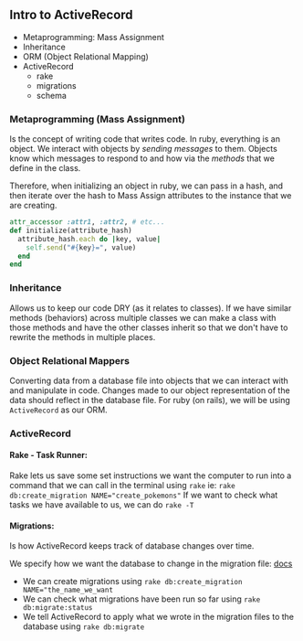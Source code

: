 ## Intro to ActiveRecord
* Metaprogramming: Mass Assignment
* Inheritance
* ORM (Object Relational Mapping)
* ActiveRecord
  * rake
  * migrations
  * schema

### Metaprogramming (Mass Assignment)
Is the concept of writing code that writes code. In ruby, everything is an object. We interact with objects by *sending messages* to them. Objects know which messages to respond to and how via the *methods* that we define in the class.

Therefore, when initializing an object in ruby, we can pass in a hash, and then iterate over the hash to Mass Assign attributes to the instance that we are creating.

```ruby
attr_accessor :attr1, :attr2, # etc...
def initialize(attribute_hash)
  attribute_hash.each do |key, value|
    self.send("#{key}=", value)
  end
end
```

### Inheritance
Allows us to keep our code DRY (as it relates to classes). If we have similar methods (behaviors) across multiple classes we can make a class with those methods and have the other classes inherit so that we don't have to rewrite the methods in multiple places.


### Object Relational Mappers
Converting data from a database file into objects that we can interact with and manipulate in code. Changes made to our object representation of the data should reflect in the database file. For ruby (on rails), we will be using `ActiveRecord` as our ORM.

### ActiveRecord
#### Rake - Task Runner:
Rake lets us save some set instructions we want the computer to run into a command that we can call in the terminal using `rake` ie: `rake db:create_migration NAME="create_pokemons"`
If we want to check what tasks we have available to us, we can do `rake -T`

#### Migrations:
Is how ActiveRecord keeps track of database changes over time.

We specify how we want the database to change in the migration file: [docs](https://guides.rubyonrails.org/active_record_migrations.html)

* We can create migrations using `rake db:create_migration NAME="the_name_we_want`
* We can check what migrations have been run so far using `rake db:migrate:status`
* We tell ActiveRecord to apply what we wrote in the migration files to the database using `rake db:migrate`
